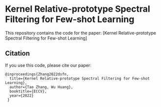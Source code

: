 # Kernel Relative-prototype Spectral Filtering for Few-shot Learning

This repository contains the code for the paper: [Kernel Relative-prototype Spectral Filtering for Few-shot Learning]

## Citation
If you use this code, please cite our paper:

```
@inproceedings{Zhang2022dsfn,
  title={Kernel Relative-prototype Spectral Filtering for Few-shot Learning},
  author={Tao Zhang, Wu Huang},
  booktitle={ECCV},
  year={2022}
 }
 ```
